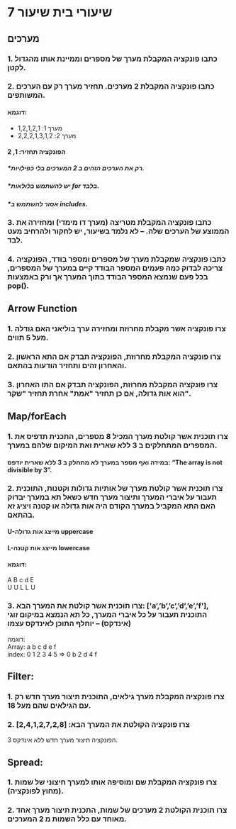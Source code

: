 # שיעורי בית שיעור 7

## מערכים

### 1. כתבו פונקציה המקבלת מערך של מספרים וממיינת אותו מהגדול לקטן.

### 2. כתבו פונקציה המקבלת 2 מערכים. תחזיר מערך רק עם הערכים המשותפים.

#### דוגמא:
- מערך 1: 1,2,1,2,1
- מערך 2: 2,2,2,1,3,1,2

#### הפונקציה תחזיר: 1, 2

##### *רק את הערכים הזהים ב 2 המערכים בלי כפילויות.

##### *יש להשתמש בלולאות for בלבד.

##### *אסור להשתמש ב includes.

### 3. כתבו פונקציה המקבלת מטריצה (מערך דו מימדי) ומחזירה את הממוצע של הערכים שלה. – לא נלמד בשיעור, יש לחקור ולהרחיב מעט לבד.

### 4. כתבו פונקציה שמקבלת מערך של מספרים ומספר בודד, הפונקציה צריכה לבדוק כמה פעמים המספר הבודד קיים במערך של המספרים, בכל פעם שנמצא המספר הבודד בתוך המערך אך ורק באמצעות pop().

## Arrow Function

### 1. צרו פונקציה אשר מקבלת מחרוזת ומחזירה ערך בוליאני האם גודלה מעל 5 תווים.

### 2. צרו פונקציה המקבלת מחרוזת, הפונקציה תבדק אם התא הראשון והאחרון זהים ותחזיר הודעות בהתאם.

### 3. צרו פונקציה המקבלת מחרוזת, הפונקציה תבדק אם התו האחרון הוא אות גדולה, אם כן תחזיר "אמת" אחרת תחזיר "שקר".

## Map/forEach

### 1. צרו תוכנית אשר קולטת מערך המכיל 8 מספרים, התכנית תדפיס את המספרים המתחלקים ב 3 ללא שארית ואת המיקום שלהם במערך.

#### במידה ואף מספר במערך לא מתחלק ב 3 ללא שארית יודפס: “The array is not divisible by 3”.

### 2. צרו תוכנית אשר קולטת מערך של אותיות גדולות וקטנות, התוכנית תעבור על איברי המערך ותיצור מערך חדש כשאל תא במערך יבדוק האם התא המקביל במערך הקודם היה אות גדולה או קטנה ויציג זא בהתאם.

#### U-מייצג אות גדולה uppercase
#### L-מייצג אות קטנה lowercase

#### דוגמא:
A   B   c   d    E  
U     U    L    L   U

### 3. צרו תוכנית אשר קולטת את המערך הבא: ['a’,’b’,’c’,’d’,’e’,’f'], התוכנית תעבור על כל איברי המערך, כל תא הנמצא במיקום זוגי (אינדקס) – יוחלף התוכן לאינדקס עצמו
דוגמה:  
Array: a b c d e f  
index: 0 1 2 3 4 5 => 0 b 2 d 4 f



## Filter:
### 1.	צרו פונקציה המקבלת מערך גילאים, התוכנית תיצור מערך חדש רק עם הגילאים שהם מעל 18.
### 2.	 צרו פונקציה הקולטת את המערך הבא: [2,4,1,2,7,2,8] 
הפונקציה תיצור מערך חדש ללא אינדקס 3.


## Spread:

### 1.	צרו פונקציה המקבלת שם ומוסיפה אותו למערך חיצוני של שמות (מחוץ לפונקציה).
### 2.	צרו תוכנית הקולטת 2 מערכים של שמות, התכנית תיצור מערך אחד מאוחד עם כלל   השמות מ 2 המערכים.

